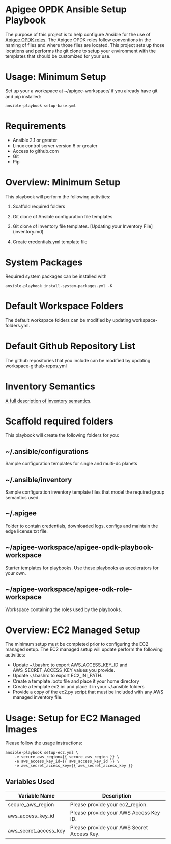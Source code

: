 Apigee OPDK Ansible Setup Playbook
==================================

The purpose of this project is to help configure Ansible for the use of [Apigee OPDK roles](https://github.com/carlosfrias/apigee-opdk-playbook-samples). 
The Apigee OPDK roles follow conventions in the naming of files and where those files are 
located. This project sets up those locations and performs the git clone to setup your 
environment with the templates that should be customized for your use. 

Usage: Minimum Setup
====================

Set up your a workspace at ~/apigee-workspace/ if you already have git and pip installed: 

    ansible-playbook setup-base.yml 
    
Requirements
============

* Ansible 2.1 or greater
* Linux control server version 6 or greater
* Access to github.com
* Git
* Pip

Overview: Minimum Setup
=======================

This playbook will perform the following activities:

1. Scaffold required folders

1. Git clone of Ansible configuration file templates

1. Git clone of inventory file templates. [Updating your Inventory File]
(inventory.md)

1. Create credentials.yml template file

System Packages
===============

Required system packages can be installed with

    ansible-playbook install-system-packages.yml -K

Default Workspace Folders
=========================

The default workspace folders can be modified by updating workspace-folders.yml.

Default Github Repository List
==============================

The github repositories that you include can be modified by updating workspace-github-repos.yml

Inventory Semantics
===================

[A full description of inventory semantics](inventory.md). 

Scaffold required folders
=========================

This playbook will create the following folders for you: 

## ~/.ansible/configurations
Sample configuration templates for single and multi-dc planets

## ~/.ansible/inventory
Sample configuration inventory template files that model the required
 group semantics used.

## ~/.apigee
Folder to contain credentials, downloaded logs, configs and maintain the edge license.txt file.

## ~/apigee-workspace/apigee-opdk-playbook-workspace
Starter templates for playbooks. Use these playbooks as accelerators for your own.

## ~/apigee-workspace/apigee-odk-role-workspace
Workspace containing the roles used by the playbooks.

Overview: EC2 Managed Setup
===========================

The minimum setup must be completed prior to configuring the EC2 managed setup. The EC2 managed setup will
update perform the following activities: 
* Update ~/.bashrc to export AWS_ACCESS_KEY_ID and AWS_SECRET_ACCESS_KEY values you provide. 
* Update ~/.bashrc to export EC2_INI_PATH.
* Create a template .boto file and place it your home directory
* Create a template ec2.ini and place it in your ~/.ansible folders
* Provide a copy of the ec2.py script that must be included with any AWS managed inventory file.

Usage: Setup for EC2 Managed Images
===================================

Please follow the usage instructions:

    ansible-playbook setup-ec2.yml \
        -e secure_aws_region={{ secure_aws_region }} \
        -e aws_access_key_id={{ aws_access_key_id }} \
        -e aws_secret_access_key={{ aws_secret_access_key }}

## Variables Used    

Variable Name  | Description |
--- | --- |
secure_aws_region | Please provide your ec2_region. |
aws_access_key_id | Please provide your AWS Access Key ID. |
aws_secret_access_key | Please provide your AWS Secret Access Key. |

